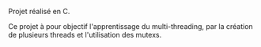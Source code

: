 Projet réalisé en C.

Ce projet à pour objectif l'apprentissage du multi-threading, par la création de plusieurs threads et l'utilisation des mutexs.
